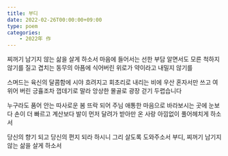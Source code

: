 ```yaml
---
title: 부디
date: 2022-02-26T00:00:00+09:00
type: poem
categories:
    - 2022年 作
---
```



찌꺼기 남기지 않는 삶을 살게 하소서
마음에 들어서는 선한 부담
알면서도 모른 척하지 않기를
질고 겹치는 동무의 아픔에
식어버린 위로가 약이라고 내밀지 않기를

스며드는 육신의 달콤함에 시야 흐려지고
회초리로 내리는 비에 우산 혼자서만 쓰고
여위어 버린 긍휼조차 껍데기로 말라
앙상한 몰골로 광장 걷기 두렵습니다

누구라도 품어 안는
따사로운 봄 뜨락 되어
주님 애통한 마음으로 바라보시는 곳에
눈보다 손이 더 빠르고
계산보다 발이 먼저 달려가
받아만 온 사랑 아낌없이 풀어헤치게 하소서

당신의 향기 되고
당신의 편지 되라 하시니
그리 살도록 도와주소서
부디,
찌꺼기 남기지 않는 삶을 살게 하소서